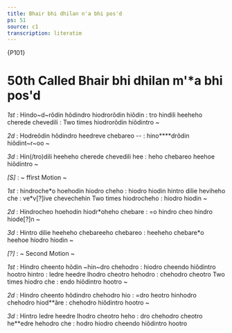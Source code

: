 ```yaml
---
title: Bhair bhi dhilan n'a bhi pos'd
ps: 51
source: c1
transcription: literatim
---
```


{P101}

# 50th Called Bhair bhi dhilan m'\*a bhi pos'd

_1st_
: Hindo~d~rõdin hõdindro hiodrorõdin hiõdin
: tro hindili heeheho cherede chevedili
: Two times hiodrorõdin hiõdintro \~

_2d_
: Hodreõdin hõdindro heedreve chebareo --
: hino\*\*\*\*drõdin hiõdint~r~oo \~

_3d_
: Hin(/tro)dili heeheho cherede chevedili hee
: heho chebareo heehoe hiõdintro \~

_\[S\]_
: \~ ffirst Motion \~

_1st_
: hindroche\*o hoehodin hiodro cheho
: hiodro hiodin hintro dilie heviheho che
: ve\*v\[?\]ive chevechehin Two times hiodrocheho
: hiodro hiodin \~

_2d_
: Hindrocheo hoehodin hiodr\*oheho chebare
: =o hindro cheo hindro hiode\[?\]n \~

_3d_
: Hintro dilie heeheho chebareeho chebareo
: heeheho chebare\*o heehoe hiodro hiodin \~

_\[?\]_
: \~ Second Motion \~

_1st_
: Hindro cheento hõdin ~hin~dro chehodro
: hiodro cheendo hiõdintro hootro hintro
: Iedre heedre Ihodro cheotro hehodro
: chehodro cheotro Two times hiodro che
: endo hiõdintro hootro \~

_2d_
: Hindro cheento hõdindro chehodro hio
: =dro heotro hinhodro chehodro hiod\*\*ãre
: chehodro hiõdintro hootro \~

_3d_
: Hintro Iedre heedre Ihodro cheotro heho
: dro chehodro cheotro he\*\*edre hehodro che
: hodro hiodro cheendo hiõdintro hootro
